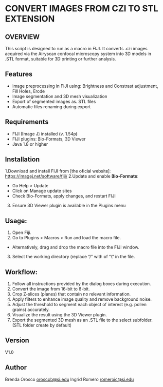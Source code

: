# CONVERT IMAGES FROM CZI TO STL EXTENSION
## OVERVIEW
This script is designed to run as a macro in FIJI. It converts .czi images acquired via the Airyscan confocal microscopy system into 3D models in .STL format, suitable for 3D printing or further analysis.
## Features
-	Image preprocessing in FIJI using: Brightness and Constrast adjustment, Fill Holes, Erode
-	Image segmentation and 3D mesh visualization
-	Export of segmented images as. STL files
-	Automatic files renaming during export
## Requirements
-	FIJI (Image J) installed (v. 1.54p)
-	FIJI plugins: Bio-Formats, 3D Viewer
-	Java 1.8 or higher
## Installation
1.Download and install FIJI from [the oficial website]: https://imagej.net/software/fiji/
2.Update and enable **Bio-Formats**:
-	Go Help > Update
-	Click on Manage update sites
-	Check Bio-Formats, apply changes, and restart FIJI
3. Ensure 3D Viewer plugin is available in the Plugins menu
## Usage:
1.	Open Fiji.
2.	Go to Plugins > Macros > Run and load the macro file.
-	Alternatively, drag and drop the macro file into the FIJI window.
3.	Select the working directory (replace “/” with of “\” in the file.
## Workflow:
1.	Follow all instructions provided by the dialog boxes during execution.
2.	Convert the image from 16-bit to 8-bit.
3.	Crop Z-slices (planes) that contain no relevant information.
4.	Apply filters to enhance image quality and remove background noise.
5.	Adjust the threshold to segment each object of interest (e.g. pollen grains) accurately.
6.	Visualize the result using the 3D Viewer plugin.
7.	Export the segmented 3D mesh as an  .STL file to the select subfolder. (STL folder create by default)

## Version
V1.0

## Author
Brenda Orosco
oroscob@si.edu
Ingrid Romero
romeroic@si.edu


